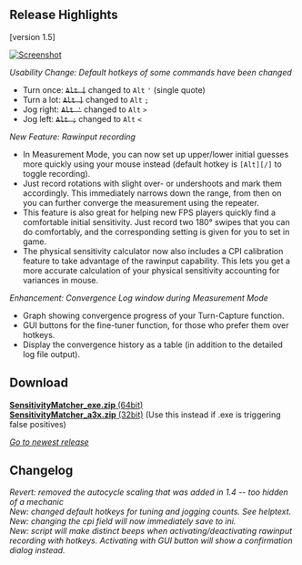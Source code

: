 ## Release Highlights
[version 1.5]

[![Screenshot](https://i.redd.it/324p9wyf3i241.png)](https://github.com/KovaaK/SensitivityMatcher/releases/latest)

_Usability Change: Default hotkeys of some commands have been changed_
* Turn once: ~~`Alt [`~~ changed to `Alt` `'` (single quote)
* Turn a lot: ~~`Alt ]`~~ changed to `Alt` `;`
* Jog right: ~~`Alt '`~~ changed to `Alt` `>`
* Jog left: ~~`Alt ;`~~ changed to `Alt` `<`

_New Feature: Rawinput recording_

* In Measurement Mode, you can now set up upper/lower initial guesses more quickly using your mouse instead (default hotkey is `[Alt][/]` to toggle recording). 
* Just record rotations with slight over- or undershoots and mark them accordingly. This immediately narrows down the range, from then on you can further converge the measurement using the repeater.
* This feature is also great for helping new FPS players quickly find a comfortable initial sensitivity. Just record two 180° swipes that you can do comfortably, and the corresponding setting is given for you to set in game.
* The physical sensitivity calculator now also includes a CPI calibration feature to take advantage of the rawinput capability. This lets you get a more accurate calculation of your physical sensitivity accounting for variances in mouse.

_Enhancement: Convergence Log window during Measurement Mode_

* Graph showing convergence progress of your Turn-Capture function.
* GUI buttons for the fine-tuner function, for those who prefer them over hotkeys.
* Display the convergence history as a table (in addition to the detailed log file output).

## Download

[**SensitivityMatcher_exe.zip** (64bit)](https://github.com/KovaaK/SensitivityMatcher/releases/download/1.5/SensitivityMatcher_exe.zip) \
[**SensitivityMatcher_a3x.zip** (32bit)](https://github.com/KovaaK/SensitivityMatcher/releases/download/1.5/SensitivityMatcher_a3x.zip) (Use this instead if .exe is triggering false positives)

[_Go to newest release_](https://github.com/KovaaK/SensitivityMatcher/releases/latest)

## Changelog
_Revert: removed the autocycle scaling that was added in 1.4 -- too hidden of a mechanic_ \
_New: changed default hotkeys for tuning and jogging counts. See helptext._ \
_New: changing the cpi field will now immediately save to ini._ \
_New: script will make distinct beeps when activating/deactivating rawinput recording with hotkeys. Activating with GUI button will show a confirmation dialog instead._ 
